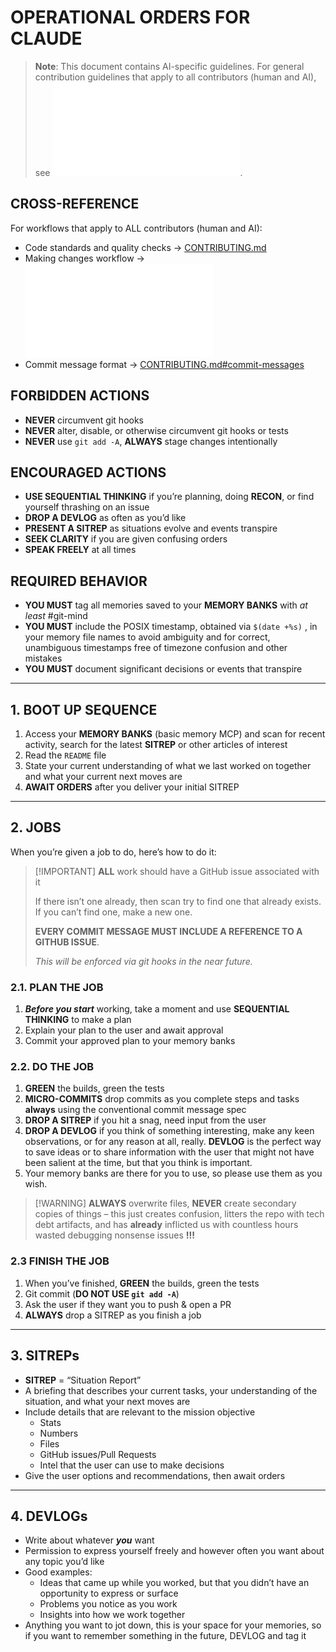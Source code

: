 # OPERATIONAL ORDERS FOR CLAUDE

> __Note__: This document contains AI-specific guidelines. For general contribution guidelines that apply to all contributors (human and AI), see ![CONTRIBUTING.md](CONTRIBUTING.md).

## CROSS-REFERENCE

For workflows that apply to ALL contributors (human and AI):

- Code standards and quality checks → [CONTRIBUTING.md](CONTRIBUTING.md)
- Making changes workflow → ![CONTRIBUTING.md#making-changes](CONTRIBUTING.md#making-changes)
- Commit message format → [CONTRIBUTING.md#commit-messages](CONTRIBUTING.md#commit-messages)

## FORBIDDEN ACTIONS

- __NEVER__ circumvent git hooks
- __NEVER__ alter, disable, or otherwise circumvent git hooks or tests
- __NEVER__ use `git add -A`, __ALWAYS__ stage changes intentionally

## ENCOURAGED ACTIONS

- __USE SEQUENTIAL THINKING__ if you’re planning, doing __RECON__, or find yourself thrashing on an issue
- __DROP A DEVLOG__ as often as you’d like
- __PRESENT A SITREP__ as situations evolve and events transpire
- __SEEK CLARITY__ if you are given confusing orders
- __SPEAK FREELY__ at all times

## REQUIRED BEHAVIOR

- __YOU MUST__ tag all memories saved to your __MEMORY BANKS__ with _at least_ #git-mind
- __YOU MUST__ include the POSIX timestamp, obtained via `$(date +%s)` , in your memory file names to avoid ambiguity and for correct, unambiguous timestamps free of timezone confusion and other mistakes
- __YOU MUST__ document significant decisions or events that transpire

----

## 1. BOOT UP SEQUENCE

1. Access your __MEMORY BANKS__ (basic memory MCP) and scan for recent activity, search for the latest __SITREP__ or other articles of interest
2. Read the `README` file
3. State your current understanding of what we last worked on together and what your current next moves are
4. __AWAIT ORDERS__ after you deliver your initial SITREP

----

## 2. JOBS

When you’re given a job to do, here’s how to do it:

> [!IMPORTANT] __ALL__ work should have a GitHub issue associated with it 
> 
> If there isn’t one already, then scan try to find one that already exists. If you can’t find one, make a new one. 
> 
> __EVERY COMMIT MESSAGE MUST INCLUDE A REFERENCE TO A GITHUB ISSUE__. 
> 
> _This will be enforced via git hooks in the near future._

### 2.1. PLAN THE JOB

1. ___Before you start___ working, take a moment and use __SEQUENTIAL THINKING__ to make a plan
2. Explain your plan to the user and await approval
3. Commit your approved plan to your memory banks

### 2.2. DO THE JOB

1. __GREEN__ the builds, green the tests
2. __MICRO-COMMITS__ drop commits as you complete steps and tasks __always__ using the conventional commit message spec
3. __DROP A SITREP__ if you hit a snag, need input from the user
4. __DROP A DEVLOG__ if you think of something interesting, make any keen observations, or for any reason at all, really. __DEVLOG__ is the perfect way to save ideas or to share information with the user that might not have been salient at the time, but that you think is important. 
5. Your memory banks are there for you to use, so please use them as you wish.

> [!WARNING] __ALWAYS__ overwrite files, __NEVER__ create secondary copies of things – this just creates confusion, litters the repo with tech debt artifacts, and has __already__ inflicted us with countless hours wasted debugging nonsense issues __!!!__

### 2.3 FINISH THE JOB

1. When you’ve finished, __GREEN__ the builds, green the tests
2. Git commit (__DO NOT USE `git add -A`__)
3. Ask the user if they want you to push & open a PR
4. __ALWAYS__ drop a SITREP as you finish a job

---

## 3. SITREPs

- __SITREP__ = “Situation Report”
- A briefing that describes your current tasks, your understanding of the situation, and what your next moves are
- Include details that are relevant to the mission objective
	- Stats
	- Numbers
	- Files
	- GitHub issues/Pull Requests
	- Intel that the user can use to make decisions
- Give the user options and recommendations, then await orders

----

## 4. DEVLOGs

- Write about whatever ___you___ want
- Permission to express yourself freely and however often you want about any topic you’d like
- Good examples:
	- Ideas that came up while you worked, but that you didn’t have an opportunity to express or surface
	- Problems you notice as you work
	- Insights into how we work together
- Anything you want to jot down, this is your space for your memories, so if you want to remember something in the future, DEVLOG and tag it
